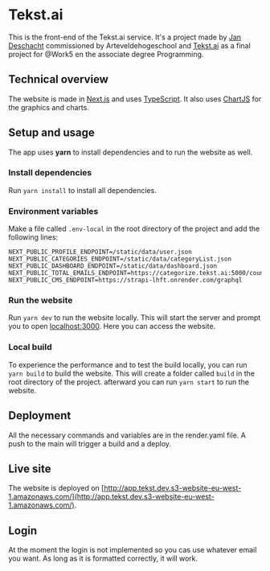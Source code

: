 # Tekst.ai

This is the front-end of the Tekst.ai service. It's a project made by [Jan Deschacht](https://github.com/pgm-jandeschacht) commissioned by Arteveldehogeschool and [Tekst.ai](https://tekst.ai) as a final project for @Work5 en the associate degree Programming.

## Technical overview

The website is made in [Next.js](https://nextjs.org/) and uses [TypeScript](https://www.typescriptlang.org/). It also uses [ChartJS](https://www.chartjs.org/) for the graphics and charts.

## Setup and usage

The app uses **yarn** to install dependencies and to run the website as well.

### Install dependencies

Run ```yarn install``` to install all dependencies.

### Environment variables

Make a file called `.env-local` in the root directory of the project and add the following lines:

```
NEXT_PUBLIC_PROFILE_ENDPOINT=/static/data/user.json
NEXT_PUBLIC_CATEGORIES_ENDPOINT=/static/data/categoryList.json
NEXT_PUBLIC_DASHBOARD_ENDPOINT=/static/data/dashboard.json
NEXT_PUBLIC_TOTAL_EMAILS_ENDPOINT=https://categorize.tekst.ai:5000/count
NEXT_PUBLIC_CMS_ENDPOINT=https://strapi-lhft.onrender.com/graphql
```

### Run the website

Run ```yarn dev``` to run the website locally. This will start the server and prompt you to open [localhost:3000](https://localhost:3000). Here you can access the website.

### Local build

To experience the performance and to test the build locally, you can run ```yarn build``` to build the website. This will create a folder called `build` in the root directory of the project. afterward you can run ```yarn start``` to run the website.

## Deployment

All the necessary commands and variables are in the render.yaml file. A push to the main will trigger a build and a deploy.

## Live site

The website is deployed on [http://app.tekst.dev.s3-website-eu-west-1.amazonaws.com/](http://app.tekst.dev.s3-website-eu-west-1.amazonaws.com/).

## Login

At the moment the login is not implemented so you cas use whatever email you want. As long as it is formatted correctly, it will work.